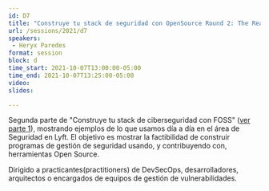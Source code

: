 ```yaml
---
id: D7
title: "Construye tu stack de seguridad con OpenSource Round 2: The Real Life"
url: /sessions/2021/d7
speakers:
 - Heryx Paredes
format: session
block: d
time_start: 2021-10-07T13:00:00-05:00
time_end: 2021-10-07T13:25:00-05:00
video:
slides:

---
```


Segunda parte de "Construye tu stack de ciberseguridad con FOSS" ([ver parte 1](https://sg.com.mx/buzz/ponencias/sg-virtual-conference-2020/construye-tu-stack-de-ciberseguridad-con-open-source)), mostrando ejemplos de lo que usamos día a día en el área de Seguridad en Lyft. El objetivo es mostrar la factibilidad de construir programas de gestión de seguridad usando, y contribuyendo con, herramientas Open Source.

Dirigido a practicantes(practitioners) de DevSecOps, desarrolladores, arquitectos o encargados de equipos de gestión de vulnerabilidades.
